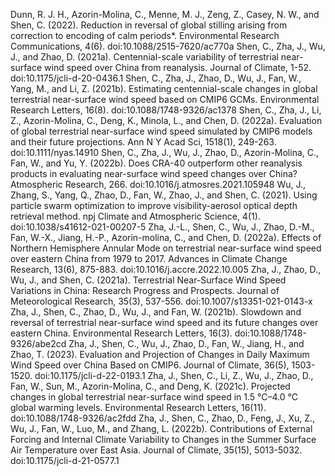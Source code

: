 Dunn, R. J. H., Azorin-Molina, C., Menne, M. J., Zeng, Z., Casey, N. W., and Shen, C. (2022). Reduction in reversal of global stilling arising from correction to encoding of calm periods*. Environmental Research Communications, 4(6). doi:10.1088/2515-7620/ac770a
Shen, C., Zha, J., Wu, J., and Zhao, D. (2021a). Centennial-scale variability of terrestrial near-surface wind speed over China from reanalysis. Journal of Climate, 1-52. doi:10.1175/jcli-d-20-0436.1
Shen, C., Zha, J., Zhao, D., Wu, J., Fan, W., Yang, M., and Li, Z. (2021b). Estimating centennial-scale changes in global terrestrial near-surface wind speed based on CMIP6 GCMs. Environmental Research Letters, 16(8). doi:10.1088/1748-9326/ac1378
Shen, C., Zha, J., Li, Z., Azorin-Molina, C., Deng, K., Minola, L., and Chen, D. (2022a). Evaluation of global terrestrial near-surface wind speed simulated by CMIP6 models and their future projections. Ann N Y Acad Sci, 1518(1), 249-263. doi:10.1111/nyas.14910
Shen, C., Zha, J., Wu, J., Zhao, D., Azorin-Molina, C., Fan, W., and Yu, Y. (2022b). Does CRA-40 outperform other reanalysis products in evaluating near-surface wind speed changes over China? Atmospheric Research, 266. doi:10.1016/j.atmosres.2021.105948
Wu, J., Zhang, S., Yang, Q., Zhao, D., Fan, W., Zhao, J., and Shen, C. (2021). Using particle swarm optimization to improve visibility-aerosol optical depth retrieval method. npj Climate and Atmospheric Science, 4(1). doi:10.1038/s41612-021-00207-5
Zha, J.-L., Shen, C., Wu, J., Zhao, D.-M., Fan, W.-X., Jiang, H.-P., Azorin-molina, C., and Chen, D. (2022a). Effects of Northern Hemisphere Annular Mode on terrestrial near-surface wind speed over eastern China from 1979 to 2017. Advances in Climate Change Research, 13(6), 875-883. doi:10.1016/j.accre.2022.10.005
Zha, J., Zhao, D., Wu, J., and Shen, C. (2021a). Terrestrial Near-Surface Wind Speed Variations in China: Research Progress and Prospects. Journal of Meteorological Research, 35(3), 537-556. doi:10.1007/s13351-021-0143-x
Zha, J., Shen, C., Zhao, D., Wu, J., and Fan, W. (2021b). Slowdown and reversal of terrestrial near-surface wind speed and its future changes over eastern China. Environmental Research Letters, 16(3). doi:10.1088/1748-9326/abe2cd
Zha, J., Shen, C., Wu, J., Zhao, D., Fan, W., Jiang, H., and Zhao, T. (2023). Evaluation and Projection of Changes in Daily Maximum Wind Speed over China Based on CMIP6. Journal of Climate, 36(5), 1503-1520. doi:10.1175/jcli-d-22-0193.1
Zha, J., Shen, C., Li, Z., Wu, J., Zhao, D., Fan, W., Sun, M., Azorin-Molina, C., and Deng, K. (2021c). Projected changes in global terrestrial near-surface wind speed in 1.5 °C–4.0 °C global warming levels. Environmental Research Letters, 16(11). doi:10.1088/1748-9326/ac2fdd
Zha, J., Shen, C., Zhao, D., Feng, J., Xu, Z., Wu, J., Fan, W., Luo, M., and Zhang, L. (2022b). Contributions of External Forcing and Internal Climate Variability to Changes in the Summer Surface Air Temperature over East Asia. Journal of Climate, 35(15), 5013-5032. doi:10.1175/jcli-d-21-0577.1
